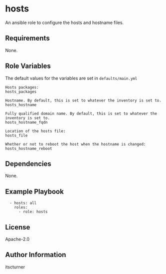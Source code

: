 hosts
=====

An ansible role to configure the hosts and hostname files.

Requirements
------------

None.

Role Variables
--------------

The default values for the variables are set in `defaults/main.yml`
```
Hosts packages:
hosts_packages

Hostname. By default, this is set to whatever the inventory is set to.
hosts_hostname

Fully qualified domain name. By default, this is set to whatever the inventory is set to.
hosts_hostname_fqdn

Location of the hosts file:
hosts_file

Whether or not to reboot the host when the hostname is changed:
hosts_hostname_reboot
```

Dependencies
------------

None.

Example Playbook
----------------
```
  - hosts: all
    roles:
      - role: hosts
```

License
-------

Apache-2.0

Author Information
------------------

itscturner
